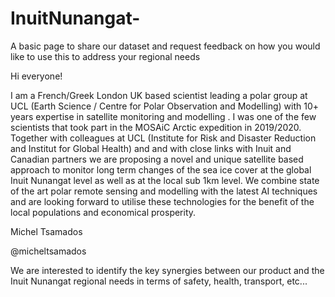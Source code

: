 # InuitNunangat-
A basic page to share our dataset and request feedback on how you would like to use this to address your regional needs


Hi everyone! 

I am a French/Greek London UK based scientist leading a polar group at UCL (Earth Science / Centre for Polar Observation and Modelling) with 10+ years expertise in satellite monitoring and modelling . I was one of the few scientists that took part in the MOSAiC Arctic expedition in 2019/2020. Together with colleagues at UCL (Institute for Risk and Disaster Reduction and Institut for Global Health) and and with close links with Inuit and Canadian partners we are proposing a novel and unique satellite based approach to monitor long term changes of the sea ice cover at the global Inuit Nunangat level as well as at the local sub 1km level. We combine state of the art polar remote sensing and modelling with the latest AI techniques and are looking forward to utilise these technologies for the benefit of the local populations and economical prosperity. 

Michel Tsamados 

@micheltsamados


We are interested to identify the key synergies between our product and the Inuit Nunangat regional needs in terms of safety, health, transport, etc...
